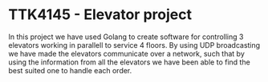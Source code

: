 TTK4145 - Elevator project
==============================

In this project we have used Golang to create software for controlling 3 elevators working in parallell to service 4 floors. By using UDP broadcasting we have made the elevators communicate over a network, such that by using the information from all the elevators we have been able to find the best suited one to handle each order. 



